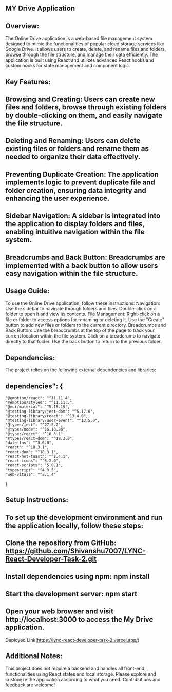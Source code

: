 ## MY Drive Application
## Overview:
The Online Drive application is a web-based file management system designed to mimic the functionalities of popular cloud storage services like Google Drive. It allows users to create, delete, and rename files and folders, browse through the file structure, and manage their data efficiently. The application is built using React and utilizes advanced React hooks and custom hooks for state management and component logic.

## Key Features:
## Browsing and Creating: Users can create new files and folders, browse through existing folders by double-clicking on them, and easily navigate the file structure.
## Deleting and Renaming: Users can delete existing files or folders and rename them as needed to organize their data effectively.
## Preventing Duplicate Creation: The application implements logic to prevent duplicate file and folder creation, ensuring data integrity and enhancing the user experience.
## Sidebar Navigation: A sidebar is integrated into the application to display folders and files, enabling intuitive navigation within the file system.
## Breadcrumbs and Back Button: Breadcrumbs are implemented with a back button to allow users easy navigation within the file structure.

## Usage Guide:
To use the Online Drive application, follow these instructions:
Navigation: Use the sidebar to navigate through folders and files. Double-click on a folder to open it and view its contents.
File Management: Right-click on a file or folder to access options for renaming or deleting it. Use the "Create" button to add new files or folders to the current directory.
Breadcrumbs and Back Button: Use the breadcrumbs at the top of the page to track your current location within the file system. Click on a breadcrumb to navigate directly to that folder. Use the back button to return to the previous folder.

## Dependencies:
The project relies on the following external dependencies and libraries:
## dependencies": {
    "@emotion/react": "^11.11.4",
    "@emotion/styled": "^11.11.5",
    "@mui/material": "^5.15.15",
    "@testing-library/jest-dom": "^5.17.0",
    "@testing-library/react": "^13.4.0",
    "@testing-library/user-event": "^13.5.0",
    "@types/jest": "^27.5.2",
    "@types/node": "^16.18.96",
    "@types/react": "^18.3.1",
    "@types/react-dom": "^18.3.0",
    "date-fns": "^3.6.0",
    "react": "^18.3.1",
    "react-dom": "^18.3.1",
    "react-hot-toast": "^2.4.1",
    "react-icons": "^5.2.0",
    "react-scripts": "5.0.1",
    "typescript": "^4.9.5",
    "web-vitals": "^2.1.4"
}
## Setup Instructions:
## To set up the development environment and run the application locally, follow these steps:

## Clone the repository from GitHub: https://github.com/Shivanshu7007/LYNC-React-Developer-Task-2.git 
## Install dependencies using npm: npm install
## Start the development server: npm start
## Open your web browser and visit http://localhost:3000 to access the My Drive application.

Deployed Link(https://lync-react-developer-task-2.vercel.app/)

## Additional Notes:
This project does not require a backend and handles all front-end functionalities using React states and local storage.
Please explore and customize the application according to what you need. Contributions and feedback are welcome!
